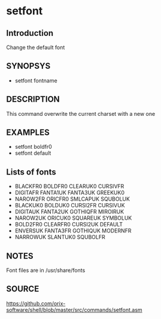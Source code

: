 # setfont

## Introduction

Change the default font

## SYNOPSYS

+ setfont fontname

## DESCRIPTION

This command overwrite the current charset with a new one

## EXAMPLES

+ setfont boldfr0
+ setfont default

## Lists of fonts

* BLACKFR0 BOLDFR0  CLEARUK0 CURSIVFR
* DIGITAFR FANTA1UK FANTA3UK GREEKUK0
* NAROW2FR ORICFR0  SMLCAPUK SQUBOLUK
* BLACKUK0 BOLDUK0  CURSI2FR CURSIVUK
* DIGITAUK FANTA2UK GOTHIQFR MIROIRUK
* NAROW2UK ORICUK0  SQUAREUK SYMBOLUK
* BOLD2FR0 CLEARFR0 CURSI2UK DEFAULT
* ENVERSUK FANTA3FR GOTHIQUK MODERNFR
* NARROWUK SLANTUK0 SQUBOLFR

## NOTES

Font files are in /usr/share/fonts

## SOURCE

https://github.com/orix-software/shell/blob/master/src/commands/setfont.asm
